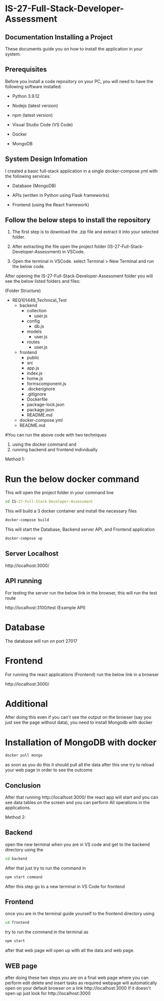# IS-27-Full-Stack-Developer-Assessment
## Documentation Installing a Project

These documents guide you on how to install the application in your system.


## Prerequisites

Before you install a code repository on your PC, you will need to have the following software installed:

* Python 3.9.12

* Nodejs (latest version)

* npm (latest version)

* Visual Studio Code (VS Code)

* Docker

* MongoDB


## System Design Infomation

I created a basic full-stack application in a single docker-compose.yml with the following services:

- Database (MongoDB)

- APIs (written in Python using Flask frameworks)

- Frontend (using the React framework)



## Follow the below steps to install the repository

1) The first step is to download the .zip file and extract it into your selected folder.

2) After extracting the file open the project folder (IS-27-Full-Stack-Developer-Assessment) in VSCode.

3) Open the terminal in VSCode. select Terminal > New Terminal and run the below code.


After opening the IS-27-Full-Stack-Developer-Assessment folder you will see the below listed folders and files:


(Folder Structure)

- REQ101449_Technical_Test
    - backend
       - collection
            - user.js
       - config
            - db.js
       - models
            - user.js
       - routes
            - user.js
    - frontend
        - public
        - src
        - app.js
        - index.js
        - home.js
        - formscomponent.js
        - .dockerignore
        - .gitignore
        - Dockerfile
        - package-lock.json
        - package.json
        - README.md
    - docker-compose.yml
    - README.md

#You can run the above code with two techniques
1. using the docker command and
2. running backend and frontend individually

Method 1:
# Run the below docker command 

This will open the project folder in your command line

```cmd
cd IS-27-Full-Stack-Developer-Assessment
```

This will build a 3 docker container and install the necessary files

```cmd
docker-compose build
```

This will start the Database, Backend server API, and  Frontend application

```cmd
docker-compose up
```

## Server Localhost

http://localhost:3000/  


## API running 

For testing the server run the below link in the browser, this will run the test route

http://localhost:3100/test  (Example API)


# Database

The database will run on port 27017


# Frontend 

For running the react applications (Frontend) run the below link in a browser

http://localhost:3000/

# Additional
After doing this even if you can't see the output on the browser (say you just see the page without data), you need to install Mongodb with docker

# Installation of MongoDB with docker
```cmd 
docker pull mongo
```
as soon as you do this it should pull all the data 
after this one try to reload your web page in order to see the outcome


## Conclusion

After that running http://localhost:3000/ the react app will start and you can see data tables on the screen and you can perform All operations in the applications.


Method 2:
## Backend
open the new terminal when you are in VS code and get to the backend directory using the
```cmd
cd backend
```

After that just try to run the command in
```cmd
npm start command
```

After this step go to a new terminal in VS Code for frontend

## Frontend
once you are in the terminal guide yourself to the frontend directory using
```cmd
cd frontend
```
try to run  the command in the terminal as
```cmd
npm start
```
after that web page will open up with all the data and web page.



## WEB page
after doing these two steps you are on a final web page where you can perform edit delete and insert tasks as required webpage will automatically open on your default browser on a link
http://localhost:3000
If it doesn't open up just look for
http://localhost:3000




